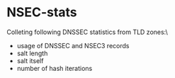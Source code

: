 # NSEC-stats
Colleting  following DNSSEC statistics from TLD zones:\
- usage of DNSSEC and NSEC3 records
- salt length
- salt itself
- number of hash iterations
